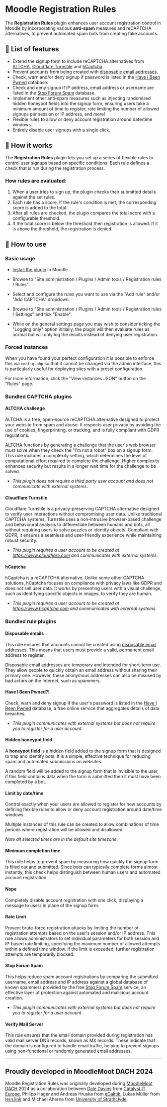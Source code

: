 # Moodle Registration Rules

The **Registration Rules** plugin enhances user account registration control in Moodle by incorporating various **anti-spam** measures and reCAPTCHA alternatives, to prevent automated spam bots from creating fake accounts.

## :rocket: List of features

- Extend the signup form to include reCAPTCHA alternatives from [ALTCHA](https://github.com/altcha-org), [Cloudflare Turnstile](https://www.cloudflare.com/en-gb/application-services/products/turnstile/) and [hCaptcha](https://www.hcaptcha.com)
- Prevent accounts from being created with [disposable email addresses](https://en.wikipedia.org/wiki/Disposable_email_address).
- Check, warn and/or deny signup if password is listed in the [Have I Been Pwned](https://haveibeenpwned.com/) database.
- Check and deny signup if IP address, email address or username are listed in the [Stop Forum Spam](https://www.stopforumspam.com/) database.
- Implement other anti-spam measures such as injecting randomised hidden honeypot fields into the signup form, ensuring users take a minimum amount of time to register, rate limiting the number of allowed signups per session or IP address, and more!
- Flexible rules to allow or deny account registration around date/time windows.
- Entirely disable user signups with a single click.

## 🧐 How it works

The **Registration Rules** plugin lets you set up a series of flexible rules to control user signups based on specific conditions. Each rule defines a check that is run during the registration process.

### How rules are evaluated:

1. When a user tries to sign up, the plugin checks their submitted details against the set rules.
2. Each rule has a score. If the rule's condition is met, the corresponding score is added to the total.
3. After all rules are checked, the plugin compares the total score with a configurable threshold.
4. If the total score is below the threshold then registration is allowed. If it is above the threshold, the registration is denied.

## :pencil: How to use

### Basic usage

- [Install the plugin](https://docs.moodle.org/en/Installing_plugins#Installing_a_plugin) in Moodle.

- Browse to "Site administration / Plugins / Admin tools / Registration rules / Rules".

- Select and configure the rules you want to use via the "Add rule" and/or "Add CAPTCHA" dropdown.

- Browse to "Site administration / Plugins / Admin tools / Registration rules / Settings" and tick "Enable".

- While on the general settings page you may wish to consider ticking the "Logging only" option initially, the plugin will then evaluate rules as normal but will only log the results instead of denying user registration.

### Forced instances

When you have found your perfect configuration it is possible to enforce this via `config.php` so that it cannot be changed via the admin interface, this is particularly useful for deploying sites with a preset configuration.

For more information, click the "View instances JSON" button on the "Rules" page.

### Bundled CAPTCHA plugins

#### ALTCHA challenge

ALTCHA is a free, open-source reCAPTCHA alternative designed to protect your website from spam and abuse. It respects user privacy by avoiding the use of cookies, fingerprinting, or tracking, and is fully compliant with GDPR regulations.

ALTCHA functions by generating a challenge that the user's web browser must solve when they check the "I'm not a robot" box on a signup form. This rule includes a complexity setting, which determines the level of computational effort required to complete the challenge. Higher complexity enhances security but results in a longer wait time for the challenge to be solved.

- *This plugin does not require a third party user account and does not communicate with external systems.*

#### Cloudflare Turnstile

Cloudflare Turnstile is a privacy-preserving CAPTCHA alternative designed to verify user interactions without compromising user data. Unlike traditional CAPTCHA systems, Turnstile uses a non-intrusive browser-based challenge and behavioural analysis to differentiate between humans and bots, all without requiring users to solve puzzles or identify objects. Compliant with GDPR, it ensures a seamless and user-friendly experience while maintaining robust security.

- *This plugin requires a user account to be created at https://www.cloudflare.com and communicates with external systems.*

#### hCaptcha

hCaptcha is a reCAPTCHA alternative. Unlike some other CAPTCHA solutions, hCaptcha focuses on compliance with privacy laws like GDPR and does not sell user data. It works by presenting users with a visual challenge, such as identifying specific objects in images, to verify they are human.

- *This plugin requires a user account to be created at https://www.hcaptcha.com and communicates with external systems.*

### Bundled rule plugins

#### Disposable emails

This rule ensures that accounts cannot be created using [disposable email addresses](https://en.wikipedia.org/wiki/Disposable_email_address). This means that users must provide a valid, permanent email address to register.

Disposable email addresses are temporary and intended for short-term use. They allow people to quickly obtain an email address without sharing their primary one. However, these anonymous addresses can also be misused by bad actors on the Internet, such as spammers.

#### Have I Been Pwned?!

Check, warn and deny signup if the user's password is listed in the [Have I Been Pwned](https://haveibeenpwned.com/) database, a free online service that aggregates details of data breaches.

- *This plugin communicates with external systems but does not require you to register for a user account.*

#### Hidden honeypot field

A **honeypot field** is a hidden field added to the signup form that is designed to trap and identify bots. It is a simple, effective technique for reducing spam and automated submissions on websites. 

A random field will be added to the signup form that is invisible to the user, if this field contains data when the form is submitted then it must have been completed by a bot.

#### Limit by date/time

Control exactly when your users are allowed to register for new accounts by defining flexible rules to allow or deny account registration around date/time windows.

Multiple instances of this rule can be created to allow combinations of time periods where registration will be allowed and disallowed.

*Note all selected times are in the default site timezone.*

#### Minimum completion time

This rule helps to prevent spam by measuring how quickly the signup form is filled out and submitted. Since bots can typically complete forms almost instantly, this check helps distinguish between human users and automated account registration.

#### Nope

Completely disable account registration with one click, displaying a message to users in place of the signup form.

#### Rate Limit

Prevent brute-force registration attacks by limiting the number of registration attempts based on the user's session and/or IP address. This rule allows administrators to set individual parameters for both session and IP-based rate limiting, specifying the maximum number of allowed attempts within a defined time window. If the limit is exceeded, further registration attempts are temporarily blocked.

#### Stop Forum Spam

This helps reduce spam account registrations by comparing the submitted username, email address and IP address against a global database of known spammers provided by the free [Stop Forum Spam](https://www.stopforumspam.com/) service, an effective layer of protection against automated and malicious account creation.

- *This plugin communicates with external systems but does not require you to register for a user account.*

#### Verify Mail Server

This rule ensures that the email domain provided during registration has valid mail server DNS records, known as MX records. These indicate that the domain is configured to handle email traffic, helping to prevent signups using non-functional or randomly generated email addresses.

---

## Proudly developed in MoodleMoot DACH 2024

Moodle Registration Rules was originally developed during [MoodleMoot DACH](https://moodlemootdach.org) 2024 as a collaboration between [Dale Davies](https://www.daledavies.co.uk) from [Catalyst IT Europe](https://www.catalyst-eu.net/), Philipp Hager and Andreas Hruska from [eDaktik](https://www.edaktik.at/), Lukas Müller from [lern.link](https://lern.link/) and Michael Aherne from [University of Strathclyde](https://www.strath.ac.uk/).
